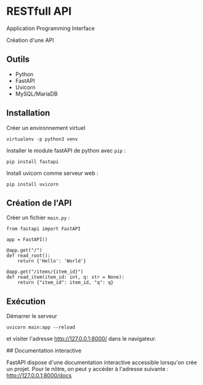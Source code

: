 # RESTfull API
Application Programming Interface

Création d'une API

## Outils

- Python
- FastAPI
- Uvicorn
- MySQL/MariaDB

## Installation

Créer un environnement virtuel
```
virtualenv -p python3 venv
```

Installer le module fastAPI de python  avec `pip` :
```
pip install fastapi
```

Install uvicorn comme serveur web :
```
pip install uvicorn
```

## Création de l'API

Créer un fichier `main.py` :
```
from fastapi import FastAPI

app = FastAPI()

@app.get("/")
def read_root():
    return {'Hello': 'World'}

@app.get("/items/{item_id}")
def read_item(item_id: int, q: str = None):
    return {"item_id": item_id, "q": q}
```

## Exécution

Démarrer le serveur
```
uvicorn main:app --reload
```
et visiter l'adresse http://127.0.0.1:8000/ dans le navigateur.

## Documentation interactive

FastAPI dispose d'une documentation interactive accessible lorsqu'on crée un projet. Pour le nôtre, on peut y accéder à l'adresse suivante : http://127.0.0.1:8000/docs